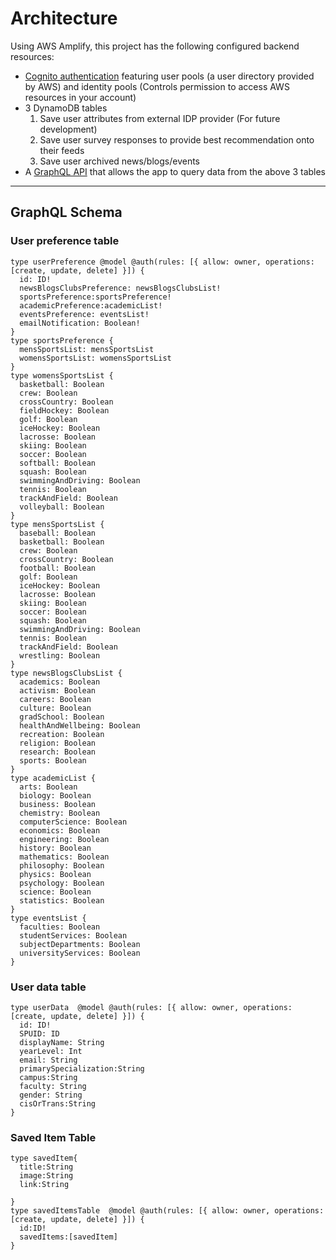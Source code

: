 # Architecture

Using AWS Amplify, this project has the following configured backend resources:
* [Cognito authentication](https://docs.amplify.aws/lib/auth/getting-started/q/platform/js) featuring user pools (a user directory provided by AWS) and identity pools (Controls permission to access AWS resources in your account)
* 3 DynamoDB tables 
  1. Save user attributes from external IDP provider (For future development)
  2. Save user survey responses to provide best recommendation onto their feeds 
  3. Save user archived news/blogs/events
* A [GraphQL API](https://docs.amplify.aws/guides/api-graphql/building-a-form-api/q/platform/js) that allows the app to query data from the above 3 tables


<hr>

## GraphQL Schema
### User preference table
```
type userPreference @model @auth(rules: [{ allow: owner, operations: [create, update, delete] }]) {
  id: ID!
  newsBlogsClubsPreference: newsBlogsClubsList!
  sportsPreference:sportsPreference!
  academicPreference:academicList!
  eventsPreference: eventsList!
  emailNotification: Boolean!
}
type sportsPreference {
  mensSportsList: mensSportsList
  womensSportsList: womensSportsList
}
type womensSportsList {
  basketball: Boolean
  crew: Boolean
  crossCountry: Boolean
  fieldHockey: Boolean
  golf: Boolean
  iceHockey: Boolean
  lacrosse: Boolean
  skiing: Boolean
  soccer: Boolean
  softball: Boolean
  squash: Boolean
  swimmingAndDriving: Boolean
  tennis: Boolean
  trackAndField: Boolean
  volleyball: Boolean
}
type mensSportsList {
  baseball: Boolean
  basketball: Boolean
  crew: Boolean
  crossCountry: Boolean
  football: Boolean
  golf: Boolean
  iceHockey: Boolean
  lacrosse: Boolean
  skiing: Boolean
  soccer: Boolean
  squash: Boolean
  swimmingAndDriving: Boolean
  tennis: Boolean
  trackAndField: Boolean
  wrestling: Boolean
}
type newsBlogsClubsList {
  academics: Boolean
  activism: Boolean
  careers: Boolean
  culture: Boolean
  gradSchool: Boolean
  healthAndWellbeing: Boolean
  recreation: Boolean
  religion: Boolean
  research: Boolean
  sports: Boolean
}
type academicList {
  arts: Boolean
  biology: Boolean
  business: Boolean
  chemistry: Boolean
  computerScience: Boolean
  economics: Boolean
  engineering: Boolean
  history: Boolean
  mathematics: Boolean
  philosophy: Boolean
  physics: Boolean
  psychology: Boolean
  science: Boolean
  statistics: Boolean
}
type eventsList {
  faculties: Boolean
  studentServices: Boolean
  subjectDepartments: Boolean
  universityServices: Boolean
}
```
### User data table
```
type userData  @model @auth(rules: [{ allow: owner, operations: [create, update, delete] }]) {
  id: ID!
  SPUID: ID
  displayName: String
  yearLevel: Int
  email: String
  primarySpecialization:String
  campus:String
  faculty: String
  gender: String
  cisOrTrans:String
}

```
### Saved Item Table
```
type savedItem{
  title:String
  image:String
  link:String

}
type savedItemsTable  @model @auth(rules: [{ allow: owner, operations: [create, update, delete] }]) {
  id:ID!
  savedItems:[savedItem]
}

